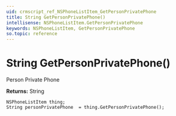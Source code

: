 ```yaml
---
uid: crmscript_ref_NSPhoneListItem_GetPersonPrivatePhone
title: String GetPersonPrivatePhone()
intellisense: NSPhoneListItem.GetPersonPrivatePhone
keywords: NSPhoneListItem, GetPersonPrivatePhone
so.topic: reference
---
```


# String GetPersonPrivatePhone()

Person Private Phone

**Returns:** String

```crmscript
NSPhoneListItem thing;
String personPrivatePhone  = thing.GetPersonPrivatePhone();
```

